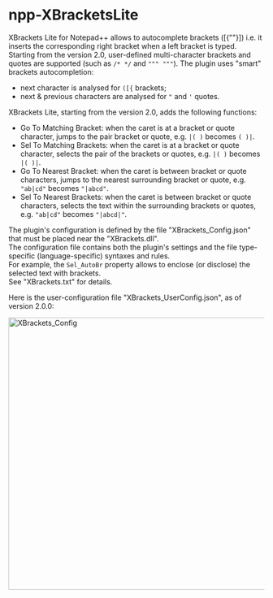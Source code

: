 # npp-XBracketsLite

XBrackets Lite for Notepad++ allows to autocomplete brackets ([{""}]) i.e. it inserts the corresponding right bracket when a left bracket is typed.
Starting from the version 2.0, user-defined multi-character brackets and quotes are supported (such as `/* */` and `""" """`).
The plugin uses "smart" brackets autocompletion:
- next character is analysed for `([{` brackets;
- next & previous characters are analysed for `"` and `'` quotes.

XBrackets Lite, starting from the version 2.0, adds the following functions:
* Go To Matching Bracket: when the caret is at a bracket or quote character, jumps to the pair bracket or quote, e.g. `|( )` becomes `( )|`.
* Sel To Matching Brackets: when the caret is at a bracket or quote character, selects the pair of the brackets or quotes, e.g. `|( )` becomes `|( )|`.
* Go To Nearest Bracket: when the caret is between bracket or quote characters, jumps to the nearest surrounding bracket or quote, e.g. `"ab|cd"` becomes `"|abcd"`.
* Sel To Nearest Brackets: when the caret is between bracket or quote characters, selects the text within the surrounding brackets or quotes, e.g. `"ab|cd"` becomes `"|abcd|"`.

The plugin's configuration is defined by the file "XBrackets_Config.json" that must be placed near the "XBrackets.dll".  
The configuration file contains both the plugin's settings and the file type-specific (language-specific) syntaxes and rules.  
For example, the `Sel_AutoBr` property allows to enclose (or disclose) the selected text with brackets.  
See "XBrackets.txt" for details.  

Here is the user-configuration file "XBrackets_UserConfig.json", as of version 2.0.0:

<img width="698" height="536" alt="XBrackets_Config" src="https://github.com/user-attachments/assets/8cc6d122-6d2b-4b7e-8c19-91bc935fbd89" />
